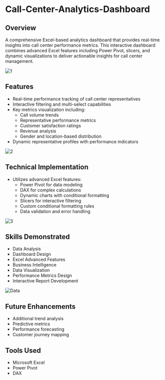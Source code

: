 # Call-Center-Analytics-Dashboard

## Overview
A comprehensive Excel-based analytics dashboard that provides real-time insights into call center performance metrics. This interactive dashboard combines advanced Excel features including Power Pivot, slicers, and dynamic visualizations to deliver actionable insights for call center management.

![1](https://github.com/user-attachments/assets/2bca5818-1082-4a3a-a12e-41b0947f60fe)


## Features
- Real-time performance tracking of call center representatives
- Interactive filtering and multi-select capabilities
- Key metrics visualization including:
  - Call volume trends
  - Representative performance metrics
  - Customer satisfaction ratings
  - Revenue analysis
  - Gender and location-based distribution
- Dynamic representative profiles with performance indicators

![2](https://github.com/user-attachments/assets/a7317082-8b09-4c3a-8513-762a739bf107)


## Technical Implementation
- Utilizes advanced Excel features:
  - Power Pivot for data modeling
  - DAX for complex calculations
  - Dynamic charts with conditional formatting
  - Slicers for interactive filtering
  - Custom conditional formatting rules
  - Data validation and error handling

![3](https://github.com/user-attachments/assets/28966c1f-3315-4ab5-9895-0cd85df3ceaa)


## Skills Demonstrated
- Data Analysis
- Dashboard Design
- Excel Advanced Features
- Business Intelligence
- Data Visualization
- Performance Metrics Design
- Interactive Report Development

![Data](https://github.com/user-attachments/assets/8815e65e-b6ff-47e5-9994-ed9218391e26)


## Future Enhancements
- Additional trend analysis
- Predictive metrics
- Performance forecasting
- Customer journey mapping

## Tools Used
- Microsoft Excel 
- Power Pivot
- DAX
